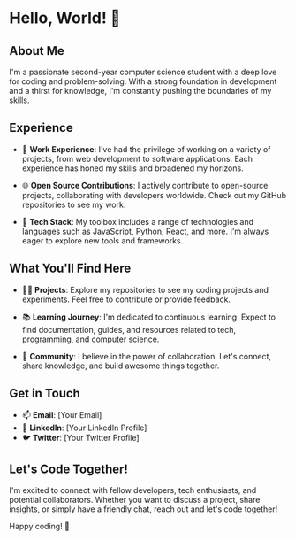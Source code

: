# Hello, World! 👋

## About Me
I'm a passionate second-year computer science student with a deep love for coding and problem-solving. With a strong foundation in development and a thirst for knowledge, I'm constantly pushing the boundaries of my skills.

## Experience
- 💼 **Work Experience**: I've had the privilege of working on a variety of projects, from web development to software applications. Each experience has honed my skills and broadened my horizons.

- 🌐 **Open Source Contributions**: I actively contribute to open-source projects, collaborating with developers worldwide. Check out my GitHub repositories to see my work.

- 🔧 **Tech Stack**: My toolbox includes a range of technologies and languages such as JavaScript, Python, React, and more. I'm always eager to explore new tools and frameworks.

## What You'll Find Here
- 👨‍💻 **Projects**: Explore my repositories to see my coding projects and experiments. Feel free to contribute or provide feedback.

- 📚 **Learning Journey**: I'm dedicated to continuous learning. Expect to find documentation, guides, and resources related to tech, programming, and computer science.

- 🌟 **Community**: I believe in the power of collaboration. Let's connect, share knowledge, and build awesome things together.

## Get in Touch
- 📫 **Email**: [Your Email]
- 💬 **LinkedIn**: [Your LinkedIn Profile]
- 🐦 **Twitter**: [Your Twitter Profile]

## Let's Code Together!
I'm excited to connect with fellow developers, tech enthusiasts, and potential collaborators. Whether you want to discuss a project, share insights, or simply have a friendly chat, reach out and let's code together!

Happy coding! 🚀

